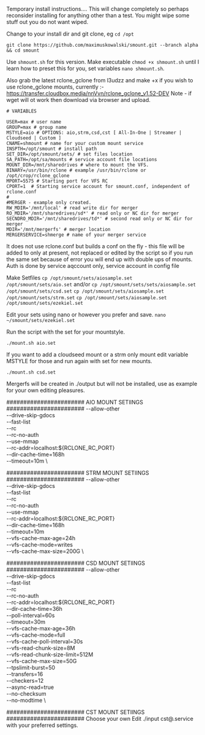 Temporary install instructions....
This will change completely so perhaps reconsider installing for anything other than a test. You might wipe some stuff out you do not want wiped.

Change to your install dir and git clone, eg
`cd /opt`

```
git clone https://github.com/maximuskowalski/smount.git --branch alpha && cd smount
```

Use `shmount.sh` for this version. Make executable `chmod +x shmount.sh` until I learn how to preset this for you, set variables `nano shmount.sh`.

Also grab the latest rclone_gclone from l3udzz and make +x if you wish to use rclone_gclone mounts, currently :-
https://transfer.cloudbox.media/nnVvn/rclone_gclone_v1.52-DEV
Note - if wget will ot work then download via browser and upload.

```
# VARIABLES

USER=max # user name
GROUP=max # group name
MSTYLE=aio # OPTIONS: aio,strm,csd,cst [ All-In-One | Streamer | Cloudseed | Custom ]
CNAME=shmount # name for your custom mount service
INSPTH=/opt/smount # install path
SET_DIR=/opt/smount/sets/ # set files location
SA_PATH=/opt/sa/mounts # service account file locations
MOUNT_DIR=/mnt/sharedrives # where to mount the VFS.
BINARY=/usr/bin/rclone # example /usr/bin/rclone or /opt/crop/rclone_gclone
MPORT=5575 # Starting port for VFS RC
CPORT=1  # Starting service account for smount.conf, independent of rclone.conf
#
#MERGER - example only created.
RW_MDIR='/mnt/local' # read write dir for merger
RO_MDIR='/mnt/sharedrives/sd*' # read only or NC dir for merger
SECNDRO_MDIR='/mnt/sharedrives/td*' # second read only or NC dir for merger
MDIR='/mnt/mergerfs' # merger location
MERGERSERVICE=shmerge # name of your merger service

```

It does not use rclone.conf but builds a conf on the fly - this file will be added to only at present, not replaced or edited by the script so if you run the same set because of error you will end up with double ups of mounts. Auth is done by service aqccount only, service account in config file

Make Setfiles
`cp /opt/smount/sets/aiosample.set /opt/smount/sets/aio.set`
and/or
`cp /opt/smount/sets/sets/aiosample.set /opt/smount/sets/csd.set`
`cp /opt/smount/sets/aiosample.set /opt/smount/sets/strm.set`
`cp /opt/smount/sets/aiosample.set /opt/smount/sets/ezekiel.set`

Edit your sets using nano or however you prefer and save.
`nano ~/smount/sets/ezekiel.set`

Run the script with the set for your mountstyle.

`./mount.sh aio.set`

If you want to add a cloudseed mount or a strm only mount edit variable MSTYLE for those and run again with set for new mounts.

`./mount.sh csd.set`

Mergerfs will be created in ./output but will not be installed, use as example for your own editing pleasures.

#######################
AIO MOUNT SETIINGS
#######################
--allow-other \
 --drive-skip-gdocs \
 --fast-list \
 --rc \
 --rc-no-auth \
 --use-mmap \
 --rc-addr=localhost:\${RCLONE_RC_PORT} \
 --dir-cache-time=168h \
 --timeout=10m \

#######################
STRM MOUNT SETIINGS
#######################
--allow-other \
 --drive-skip-gdocs \
 --fast-list \
 --rc \
 --rc-no-auth \
 --use-mmap \
 --rc-addr=localhost:\${RCLONE_RC_PORT} \
 --dir-cache-time=168h \
 --timeout=10m \
 --vfs-cache-max-age=24h \
 --vfs-cache-mode=writes \
 --vfs-cache-max-size=200G \

#######################
CSD MOUNT SETIINGS
#######################
--allow-other \
 --drive-skip-gdocs \
 --fast-list \
 --rc \
 --rc-no-auth \
 --rc-addr=localhost:\${RCLONE_RC_PORT} \
 --dir-cache-time=36h \
 --poll-interval=60s \
 --timeout=30m \
 --vfs-cache-max-age=36h \
 --vfs-cache-mode=full \
 --vfs-cache-poll-interval=30s \
 --vfs-read-chunk-size=8M \
 --vfs-read-chunk-size-limit=512M \
 --vfs-cache-max-size=50G \
 --tpslimit-burst=50 \
 --transfers=16 \
 --checkers=12 \
 --async-read=true \
 --no-checksum \
 --no-modtime \

#######################
CST MOUNT SETIINGS
#######################
Choose your own
Edit ./input cst@.service with your preferred settings.
